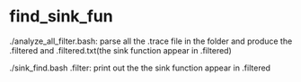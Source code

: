 # find_sink_fun
./analyze_all_filter.bash: parse all the .trace file in the folder and produce the .filtered and .filtered.txt(the sink function appear in .filtered)

./sink_find.bash  .filter: print out the the sink function appear in .filtered
